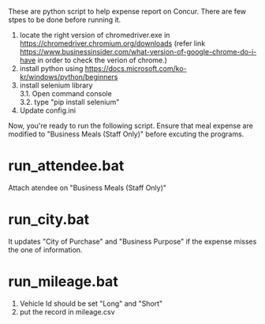 These are python script to help expense report on Concur.
There are few stpes to be done before running it.
1. locate the right version of chromedriver.exe in https://chromedriver.chromium.org/downloads
    (refer link https://www.businessinsider.com/what-version-of-google-chrome-do-i-have in order to check the verion of chrome.) 
2. install python using https://docs.microsoft.com/ko-kr/windows/python/beginners
3. install selenium library <br>
3.1. Open command console <br>
3.2. type "pip install selenium"
4. Update config.ini 

Now, you're ready to run the following script. 
Ensure that meal expense are modified to "Business Meals (Staff Only)" before excuting the programs.

# run_attendee.bat
Attach atendee on "Business Meals (Staff Only)"
# run_city.bat
It updates "City of Purchase" and "Business Purpose" if the expense misses the one of information.
# run_mileage.bat
1. Vehicle Id should be set "Long" and "Short"
2. put the record in mileage.csv
